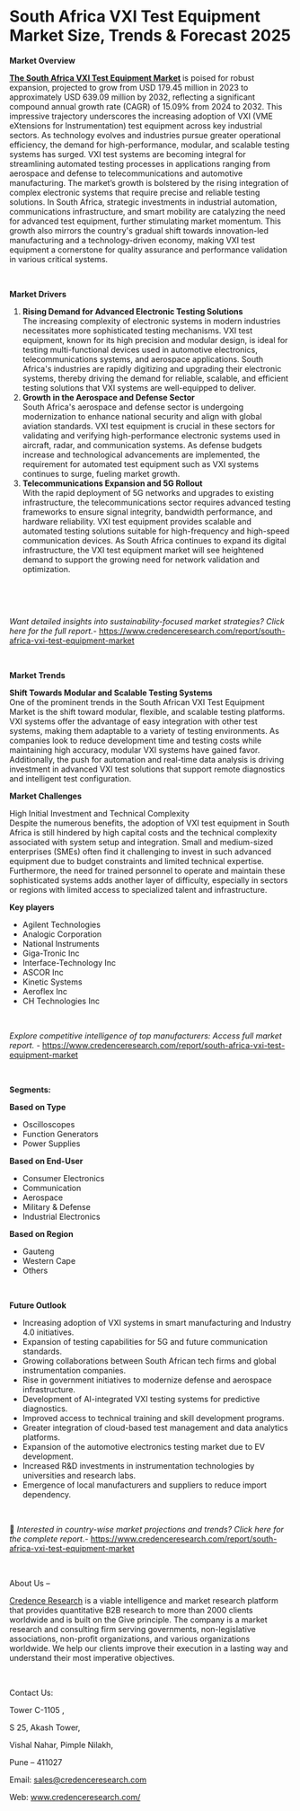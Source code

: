 # South Africa VXI Test Equipment Market Size, Trends & Forecast 2025

<p><strong>Market Overview</strong></p>
<p><strong><a href="https://www.credenceresearch.com/report/south-africa-vxi-test-equipment-market">The South Africa VXI Test Equipment Market</a> </strong>is poised for robust expansion, projected to grow from USD 179.45 million in 2023 to approximately USD 639.09 million by 2032, reflecting a significant compound annual growth rate (CAGR) of 15.09% from 2024 to 2032. This impressive trajectory underscores the increasing adoption of VXI (VME eXtensions for Instrumentation) test equipment across key industrial sectors. As technology evolves and industries pursue greater operational efficiency, the demand for high-performance, modular, and scalable testing systems has surged. VXI test systems are becoming integral for streamlining automated testing processes in applications ranging from aerospace and defense to telecommunications and automotive manufacturing. The market&rsquo;s growth is bolstered by the rising integration of complex electronic systems that require precise and reliable testing solutions. In South Africa, strategic investments in industrial automation, communications infrastructure, and smart mobility are catalyzing the need for advanced test equipment, further stimulating market momentum. This growth also mirrors the country's gradual shift towards innovation-led manufacturing and a technology-driven economy, making VXI test equipment a cornerstone for quality assurance and performance validation in various critical systems.</p>
<p><strong>&nbsp;</strong></p>
<p><strong>Market Drivers</strong></p>
<ol>
<li><strong>Rising Demand for Advanced Electronic Testing Solutions</strong><br /> The increasing complexity of electronic systems in modern industries necessitates more sophisticated testing mechanisms. VXI test equipment, known for its high precision and modular design, is ideal for testing multi-functional devices used in automotive electronics, telecommunications systems, and aerospace applications. South Africa's industries are rapidly digitizing and upgrading their electronic systems, thereby driving the demand for reliable, scalable, and efficient testing solutions that VXI systems are well-equipped to deliver.</li>
<li><strong>Growth in the Aerospace and Defense Sector</strong><br /> South Africa's aerospace and defense sector is undergoing modernization to enhance national security and align with global aviation standards. VXI test equipment is crucial in these sectors for validating and verifying high-performance electronic systems used in aircraft, radar, and communication systems. As defense budgets increase and technological advancements are implemented, the requirement for automated test equipment such as VXI systems continues to surge, fueling market growth.</li>
<li><strong>Telecommunications Expansion and 5G Rollout</strong><br /> With the rapid deployment of 5G networks and upgrades to existing infrastructure, the telecommunications sector requires advanced testing frameworks to ensure signal integrity, bandwidth performance, and hardware reliability. VXI test equipment provides scalable and automated testing solutions suitable for high-frequency and high-speed communication devices. As South Africa continues to expand its digital infrastructure, the VXI test equipment market will see heightened demand to support the growing need for network validation and optimization.</li>
</ol>
<p><strong>&nbsp;</strong></p>
<p><strong>&nbsp;</strong></p>
<p><em>Want detailed insights into sustainability-focused market strategies? Click here for the full report.- </em><a href="https://www.credenceresearch.com/report/south-africa-vxi-test-equipment-market">https://www.credenceresearch.com/report/south-africa-vxi-test-equipment-market</a></p>
<p>&nbsp;</p>
<p><strong>Market Trends</strong></p>
<p><strong>Shift Towards Modular and Scalable Testing Systems</strong><br /> One of the prominent trends in the South African VXI Test Equipment Market is the shift toward modular, flexible, and scalable testing platforms. VXI systems offer the advantage of easy integration with other test systems, making them adaptable to a variety of testing environments. As companies look to reduce development time and testing costs while maintaining high accuracy, modular VXI systems have gained favor. Additionally, the push for automation and real-time data analysis is driving investment in advanced VXI test solutions that support remote diagnostics and intelligent test configuration.</p>
<p><strong>Market Challenges</strong></p>
<p>High Initial Investment and Technical Complexity<br /> Despite the numerous benefits, the adoption of VXI test equipment in South Africa is still hindered by high capital costs and the technical complexity associated with system setup and integration. Small and medium-sized enterprises (SMEs) often find it challenging to invest in such advanced equipment due to budget constraints and limited technical expertise. Furthermore, the need for trained personnel to operate and maintain these sophisticated systems adds another layer of difficulty, especially in sectors or regions with limited access to specialized talent and infrastructure.</p>
<p><strong>Key players</strong></p>
<ul>
<li>Agilent Technologies</li>
<li>Analogic Corporation</li>
<li>National Instruments</li>
<li>Giga-Tronic Inc</li>
<li>Interface-Technology Inc</li>
<li>ASCOR Inc</li>
<li>Kinetic Systems</li>
<li>Aeroflex Inc</li>
<li>CH Technologies Inc</li>
</ul>
<p>&nbsp;</p>
<p><em>Explore competitive intelligence of top manufacturers: Access full market report. - </em><a href="https://www.credenceresearch.com/report/south-africa-vxi-test-equipment-market">https://www.credenceresearch.com/report/south-africa-vxi-test-equipment-market</a></p>
<p>&nbsp;</p>
<p><strong>Segments:</strong></p>
<p><strong>Based on Type</strong></p>
<ul>
<li>Oscilloscopes</li>
<li>Function Generators</li>
<li>Power Supplies</li>
</ul>
<p><strong>Based on End-User</strong></p>
<ul>
<li>Consumer Electronics</li>
<li>Communication</li>
<li>Aerospace</li>
<li>Military &amp; Defense</li>
<li>Industrial Electronics</li>
</ul>
<p><strong>Based on Region</strong></p>
<ul>
<li>Gauteng</li>
<li>Western Cape</li>
<li>Others</li>
</ul>
<p>&nbsp;</p>
<p><strong>Future Outlook </strong></p>
<ul>
<li>Increasing adoption of VXI systems in smart manufacturing and Industry 4.0 initiatives.</li>
<li>Expansion of testing capabilities for 5G and future communication standards.</li>
<li>Growing collaborations between South African tech firms and global instrumentation companies.</li>
<li>Rise in government initiatives to modernize defense and aerospace infrastructure.</li>
<li>Development of AI-integrated VXI testing systems for predictive diagnostics.</li>
<li>Improved access to technical training and skill development programs.</li>
<li>Greater integration of cloud-based test management and data analytics platforms.</li>
<li>Expansion of the automotive electronics testing market due to EV development.</li>
<li>Increased R&amp;D investments in instrumentation technologies by universities and research labs.</li>
<li>Emergence of local manufacturers and suppliers to reduce import dependency.</li>
</ul>
<p><strong>&nbsp;</strong></p>
<p>📌 <em>Interested in country-wise market projections and trends? Click here for the complete report.- </em><a href="https://www.credenceresearch.com/report/south-africa-vxi-test-equipment-market">https://www.credenceresearch.com/report/south-africa-vxi-test-equipment-market</a></p>
<p>&nbsp;</p>
<p>About Us &ndash;</p>
<p><a href="https://www.credenceresearch.com/">Credence Research</a> is a viable intelligence and market research platform that provides quantitative B2B research to more than 2000 clients worldwide and is built on the Give principle. The company is a market research and consulting firm serving governments, non-legislative associations, non-profit organizations, and various organizations worldwide. We help our clients improve their execution in a lasting way and understand their most imperative objectives.</p>
<p>&nbsp;</p>
<p>Contact Us:</p>
<p>Tower C-1105 ,</p>
<p>S 25, Akash Tower,</p>
<p>Vishal Nahar, Pimple Nilakh,</p>
<p>Pune &ndash; 411027</p>
<p>Email: <a href="mailto:sales@credenceresearch.com">sales@credenceresearch.com</a></p>
<p>Web: <a href="http://www.credenceresearch.com/">www.credenceresearch.com/</a></p>
